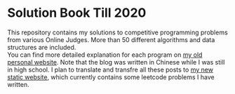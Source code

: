 # Solution Book Till 2020
This repository contains my solutions to competitive programming problems from various Online Judges. More than 50 different algorithms and data structures are included.  
You can find more detailed explanation for each program on [my old personal website](https://cnblogs.com/iiyiyi). Note that the blog was written in Chinese while I was still in high school. I plan to translate and transfre all these posts to [my new static website](https://iiyiyi.github.io/), which currently contains some leetcode problems I have written.
